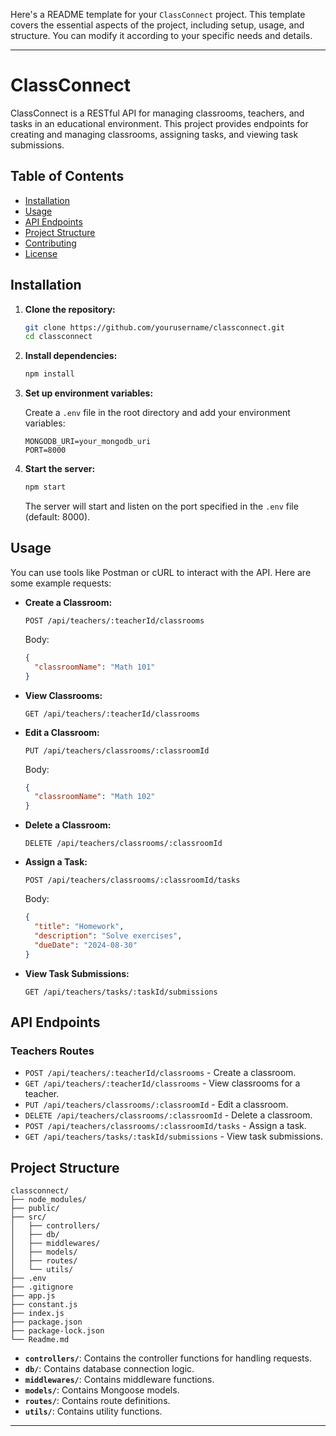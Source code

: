 Here's a README template for your `ClassConnect` project. This template covers the essential aspects of the project, including setup, usage, and structure. You can modify it according to your specific needs and details.

---

# ClassConnect

ClassConnect is a RESTful API for managing classrooms, teachers, and tasks in an educational environment. This project provides endpoints for creating and managing classrooms, assigning tasks, and viewing task submissions.

## Table of Contents

- [Installation](#installation)
- [Usage](#usage)
- [API Endpoints](#api-endpoints)
- [Project Structure](#project-structure)
- [Contributing](#contributing)
- [License](#license)

## Installation

1. **Clone the repository:**

   ```bash
   git clone https://github.com/yourusername/classconnect.git
   cd classconnect
   ```

2. **Install dependencies:**

   ```bash
   npm install
   ```

3. **Set up environment variables:**

   Create a `.env` file in the root directory and add your environment variables:

   ```
   MONGODB_URI=your_mongodb_uri
   PORT=8000
   ```

4. **Start the server:**

   ```bash
   npm start
   ```

   The server will start and listen on the port specified in the `.env` file (default: 8000).

## Usage

You can use tools like Postman or cURL to interact with the API. Here are some example requests:

- **Create a Classroom:**

  ```
  POST /api/teachers/:teacherId/classrooms
  ```

  Body:
  ```json
  {
    "classroomName": "Math 101"
  }
  ```

- **View Classrooms:**

  ```
  GET /api/teachers/:teacherId/classrooms
  ```

- **Edit a Classroom:**

  ```
  PUT /api/teachers/classrooms/:classroomId
  ```

  Body:
  ```json
  {
    "classroomName": "Math 102"
  }
  ```

- **Delete a Classroom:**

  ```
  DELETE /api/teachers/classrooms/:classroomId
  ```

- **Assign a Task:**

  ```
  POST /api/teachers/classrooms/:classroomId/tasks
  ```

  Body:
  ```json
  {
    "title": "Homework",
    "description": "Solve exercises",
    "dueDate": "2024-08-30"
  }
  ```

- **View Task Submissions:**

  ```
  GET /api/teachers/tasks/:taskId/submissions
  ```

## API Endpoints

### Teachers Routes

- `POST /api/teachers/:teacherId/classrooms` - Create a classroom.
- `GET /api/teachers/:teacherId/classrooms` - View classrooms for a teacher.
- `PUT /api/teachers/classrooms/:classroomId` - Edit a classroom.
- `DELETE /api/teachers/classrooms/:classroomId` - Delete a classroom.
- `POST /api/teachers/classrooms/:classroomId/tasks` - Assign a task.
- `GET /api/teachers/tasks/:taskId/submissions` - View task submissions.

## Project Structure

```
classconnect/
├── node_modules/
├── public/
├── src/
│   ├── controllers/
│   ├── db/
│   ├── middlewares/
│   ├── models/
│   ├── routes/
│   └── utils/
├── .env
├── .gitignore
├── app.js
├── constant.js
├── index.js
├── package.json
├── package-lock.json
└── Readme.md
```

- **`controllers/`**: Contains the controller functions for handling requests.
- **`db/`**: Contains database connection logic.
- **`middlewares/`**: Contains middleware functions.
- **`models/`**: Contains Mongoose models.
- **`routes/`**: Contains route definitions.
- **`utils/`**: Contains utility functions.


---
